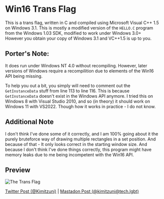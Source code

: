 # Win16 Trans Flag

This is a trans flag, written in C and compiled using Microsoft Visual C++ 1.5 on
Windows 3.1. This is mostly a modified version of the `HELLO.C` program from the
Windows 1.03 SDK, modified to work under Windows 3.0+ However you obtain your copy
of Windows 3.1 and VC++1.5 is up to you.

## Porter's Note:
It does run under Windows NT 4.0 without recompiling. However, later versions of
Windows require a recompilition due to elements of the Win16 API being missing.

To help you out a bit, you simply will need to comment out the `GetInstanceData`
stuff from line 113 to line 116. This is because `GetInstanceData` doesn't exist
in the Windows API anymore. I tried this on Windows 8 with Visual Studio 2010, and
so (in theory) it should work on Windows 11 with VS2022. Though how it works in
practice - I do not know.

## Additional Note
I don't think I've done some of it correctly, and I am 100% going about it the
purely bruteforce way of drawing multiple rectangles in a set position. And
because of that - It only looks correct in the starting window size. And because
I don't think I've done things correctly, this program might have memory leaks
due to me being incompetent with the Win16 API.

## Preview
![The Trans Flag](https://link.storjshare.io/raw/jvxikkhiqnksyeatwcn3iigoa3ta/techlgbt/media_attachments/files/109/667/719/965/591/782/small/fe3711889cb5dbe7.png)

[Twitter Post (@Kimitzuni)](https://twitter.com/Kimitzuni/status/1612986760312627200) |
[Mastadon Post (@kimitzuni@tech.lgbt)](https://tech.lgbt/@kimitzuni/109667720255141430)